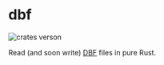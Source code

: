 dbf
===
![crates verson](https://img.shields.io/crates/v/dbf.svg)

Read (and soon write) [DBF](https://en.wikipedia.org/wiki/.dbf) files in pure Rust.
